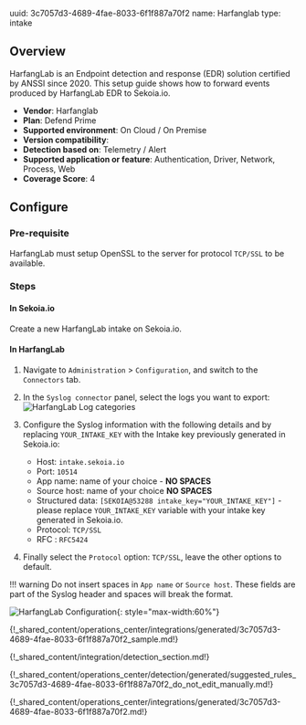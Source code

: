uuid: 3c7057d3-4689-4fae-8033-6f1f887a70f2
name: Harfanglab
type: intake

## Overview

HarfangLab is an Endpoint detection and response (EDR) solution certified by ANSSI since 2020.
This setup guide shows how to forward events produced by HarfangLab EDR to Sekoia.io.

- **Vendor**: Harfanglab
- **Plan**: Defend Prime
- **Supported environment**: On Cloud / On Premise
- **Version compatibility**:
- **Detection based on**: Telemetry / Alert
- **Supported application or feature**: Authentication, Driver, Network, Process, Web
- **Coverage Score**: 4


## Configure

### Pre-requisite

HarfangLab must setup OpenSSL to the server for protocol `TCP/SSL` to be available.

### Steps

#### In Sekoia.io

Create a new HarfangLab intake on Sekoia.io.

#### In HarfangLab

1. Navigate to `Administration` > `Configuration`, and switch to the `Connectors` tab.

2. In the `Syslog connector` panel, select the logs you want to export:
![HarfangLab Log categories](/assets/integration/endpoint/harfanglab/harfanglab-log-categories.png)

3. Configure the Syslog information with the following details and by replacing `YOUR_INTAKE_KEY` with the Intake key previously generated in Sekoia.io:
    - Host: `intake.sekoia.io`
    - Port: `10514`
    - App name: name of your choice - **NO SPACES**
    - Source host: name of your choice **NO SPACES**
    - Structured data: `[SEKOIA@53288 intake_key="YOUR_INTAKE_KEY"]` - please replace `YOUR_INTAKE_KEY` variable with your intake key generated in Sekoia.io.
    - Protocol: `TCP/SSL`
    - RFC : `RFC5424`

4. Finally select the `Protocol` option: `TCP/SSL`, leave the other options to default.

!!! warning
    Do not insert spaces in `App name` or `Source host`. These fields are part of the Syslog header and spaces will break the format.

![HarfangLab Configuration](/assets/integration/endpoint/harfanglab/harfanglab_edr.png){: style="max-width:60%"}

{!_shared_content/operations_center/integrations/generated/3c7057d3-4689-4fae-8033-6f1f887a70f2_sample.md!}

{!_shared_content/integration/detection_section.md!}

{!_shared_content/operations_center/detection/generated/suggested_rules_3c7057d3-4689-4fae-8033-6f1f887a70f2_do_not_edit_manually.md!}

{!_shared_content/operations_center/integrations/generated/3c7057d3-4689-4fae-8033-6f1f887a70f2.md!}
